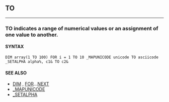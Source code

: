 ## TO
---

### TO indicates a range of numerical values or an assignment of one value to another.

#### SYNTAX

`DIM array(1 TO 100) FOR i = 1 TO 10 _MAPUNICODE unicode TO asciicode _SETALPHA alpha%, c1& TO c2&`

#### SEE ALSO
* [DIM](./DIM.md) , [FOR](./FOR.md)...[NEXT](./NEXT.md)
* [_MAPUNICODE](./_MAPUNICODE.md)
* [_SETALPHA](./_SETALPHA.md)
